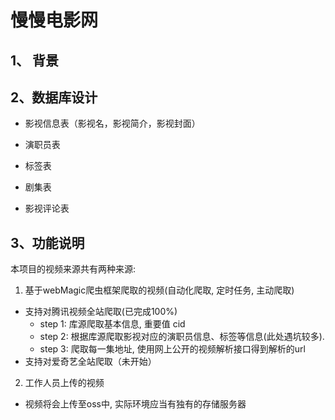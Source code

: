 # 慢慢电影网

## 1、 背景

## 2、数据库设计

- 影视信息表（影视名，影视简介，影视封面）

- 演职员表

- 标签表

- 剧集表

- 影视评论表

## 3、功能说明

本项目的视频来源共有两种来源:
1. 基于webMagic爬虫框架爬取的视频(自动化爬取, 定时任务, 主动爬取)
- 支持对腾讯视频全站爬取(已完成100%)
  - step 1: 库源爬取基本信息, 重要值 cid
  - step 2: 根据库源爬取影视对应的演职员信息、标签等信息(此处遇坑较多).
  - step 3: 爬取每一集地址, 使用网上公开的视频解析接口得到解析的url
- 支持对爱奇艺全站爬取（未开始）
2. 工作人员上传的视频
- 视频将会上传至oss中, 实际环境应当有独有的存储服务器
